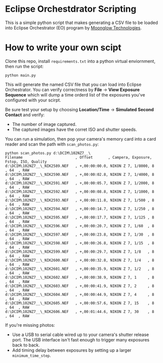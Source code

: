 Eclipse Orchestdrator Scripting
===============================

This is a simple python script that makes generating a CSV file to be loaded
into Eclipse Orchestrator (EO) program by
[Moonglow Technologies](http://www.moonglowtechnologies.com/products/EclipseOrchestrator/index.shtml).

How to write your own scipt
===========================

Clone this repo, install `requirements.txt` into a python virtual enviornment,
then run the script:

    python main.py

This will generate the named CSV file that you can load into Eclipse Orchestrator.
You can verify correctness by **File** -> **View Exposure Sequence** which will dump a time orderd list of the
exposures you've configured with your scirpt.

Be sure test your setup by choosing **Location/Time** -> **Simulated Second Contact** and verify:
* The number of image captured.
* The captured images have the corret ISO and shutter speeds.

You can run a simulation, then pop your camera's memory card into a card reader and scan the path with `scan_photos.py`:

    python scan_photos.py d:\DCIM\102NZ7__\
    Filename                        , Offset       , Campera, Exposure, Fstop, ISO, Quality
    d:\DCIM\102NZ7__\_NIK2589.NEF   , +,00:00:00.0, NIKON Z 7, 1/8000, 8   , 64  , RAW
    d:\DCIM\102NZ7__\_NIK2590.NEF   , +,00:00:02.8, NIKON Z 7, 1/4000, 8   , 64  , RAW
    d:\DCIM\102NZ7__\_NIK2591.NEF   , +,00:00:05.7, NIKON Z 7, 1/2000, 8   , 64  , RAW
    d:\DCIM\102NZ7__\_NIK2592.NEF   , +,00:00:08.8, NIKON Z 7, 1/1000, 8   , 64  , RAW
    d:\DCIM\102NZ7__\_NIK2593.NEF   , +,00:00:11.8, NIKON Z 7, 1/500 , 8   , 64  , RAW
    d:\DCIM\102NZ7__\_NIK2594.NEF   , +,00:00:14.7, NIKON Z 7, 1/250 , 8   , 64  , RAW
    d:\DCIM\102NZ7__\_NIK2595.NEF   , +,00:00:17.7, NIKON Z 7, 1/125 , 8   , 64  , RAW
    d:\DCIM\102NZ7__\_NIK2596.NEF   , +,00:00:20.7, NIKON Z 7, 1/60  , 8   , 64  , RAW
    d:\DCIM\102NZ7__\_NIK2597.NEF   , +,00:00:23.8, NIKON Z 7, 1/30  , 8   , 64  , RAW
    d:\DCIM\102NZ7__\_NIK2598.NEF   , +,00:00:26.8, NIKON Z 7, 1/15  , 8   , 64  , RAW
    d:\DCIM\102NZ7__\_NIK2599.NEF   , +,00:00:29.7, NIKON Z 7, 1/8   , 8   , 64  , RAW
    d:\DCIM\102NZ7__\_NIK2600.NEF   , +,00:00:32.8, NIKON Z 7, 1/4   , 8   , 64  , RAW
    d:\DCIM\102NZ7__\_NIK2601.NEF   , +,00:00:35.9, NIKON Z 7, 1/2   , 8   , 64  , RAW
    d:\DCIM\102NZ7__\_NIK2602.NEF   , +,00:00:38.9, NIKON Z 7, 1     , 8   , 64  , RAW
    d:\DCIM\102NZ7__\_NIK2603.NEF   , +,00:00:41.9, NIKON Z 7, 2     , 8   , 64  , RAW
    d:\DCIM\102NZ7__\_NIK2604.NEF   , +,00:00:44.9, NIKON Z 7, 4     , 8   , 64  , RAW
    d:\DCIM\102NZ7__\_NIK2605.NEF   , +,00:00:57.6, NIKON Z 7, 15    , 8   , 64  , RAW
    d:\DCIM\102NZ7__\_NIK2606.NEF   , +,00:01:44.6, NIKON Z 7, 30    , 8   , 64  , RAW

If you're missing photos:
* Use a USB to serial cable wired up to your camera's shutter release port.  The USB interface isn't fast enough to
trigger many exposures back to back.
* Add timing delay between exposures by setting up a larger `minimum_time_step`.

